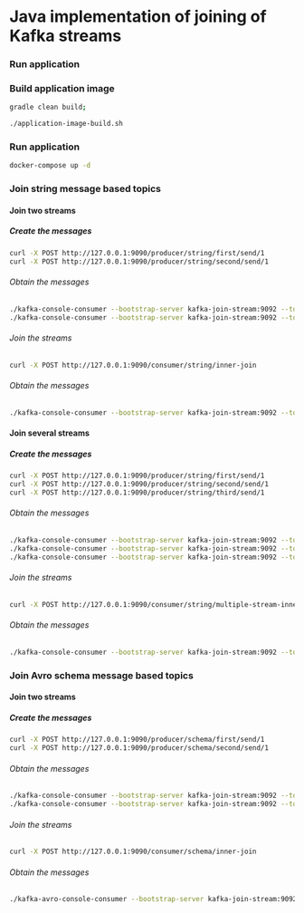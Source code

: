# Java implementation of joining of Kafka streams 

### Run application
### Build application image
```bash
gradle clean build;

./application-image-build.sh
```

### Run application
```bash
docker-compose up -d
```

### Join string message based topics

#### Join two streams

##### Create the messages
```bash
curl -X POST http://127.0.0.1:9090/producer/string/first/send/1
curl -X POST http://127.0.0.1:9090/producer/string/second/send/1
```

###### Obtain the messages
```bash
./kafka-console-consumer --bootstrap-server kafka-join-stream:9092 --topic spike-first-stream-topic-string --from-beginning
./kafka-console-consumer --bootstrap-server kafka-join-stream:9092 --topic spike-second-stream-topic-string --from-beginning
```

###### Join the streams
```bash
curl -X POST http://127.0.0.1:9090/consumer/string/inner-join
```

###### Obtain the messages
```bash
./kafka-console-consumer --bootstrap-server kafka-join-stream:9092 --topic spike-inner-stream-topic-string --from-beginning
```

#### Join several streams

##### Create the messages
```bash
curl -X POST http://127.0.0.1:9090/producer/string/first/send/1
curl -X POST http://127.0.0.1:9090/producer/string/second/send/1
curl -X POST http://127.0.0.1:9090/producer/string/third/send/1
```

###### Obtain the messages
```bash
./kafka-console-consumer --bootstrap-server kafka-join-stream:9092 --topic spike-first-stream-topic-string --from-beginning
./kafka-console-consumer --bootstrap-server kafka-join-stream:9092 --topic spike-second-stream-topic-string --from-beginning
./kafka-console-consumer --bootstrap-server kafka-join-stream:9092 --topic spike-third-stream-topic-string --from-beginning
```

###### Join the streams
```bash
curl -X POST http://127.0.0.1:9090/consumer/string/multiple-stream-inner-join
```

###### Obtain the messages
```bash
./kafka-console-consumer --bootstrap-server kafka-join-stream:9092 --topic spike-multiple_inner-stream-topic-string --from-beginning
```

### Join Avro schema message based topics

#### Join two streams

##### Create the messages
```bash
curl -X POST http://127.0.0.1:9090/producer/schema/first/send/1
curl -X POST http://127.0.0.1:9090/producer/schema/second/send/1
```

###### Obtain the messages
```bash
./kafka-console-consumer --bootstrap-server kafka-join-stream:9092 --topic spike-first-stream-topic-schema --from-beginning
./kafka-console-consumer --bootstrap-server kafka-join-stream:9092 --topic spike-second-stream-topic-schema --from-beginning
```

###### Join the streams
```bash
curl -X POST http://127.0.0.1:9090/consumer/schema/inner-join
```

###### Obtain the messages
```bash
./kafka-avro-console-consumer --bootstrap-server kafka-join-stream:9092 --topic spike-inner-stream-topic-schema --from-beginning | jq
```